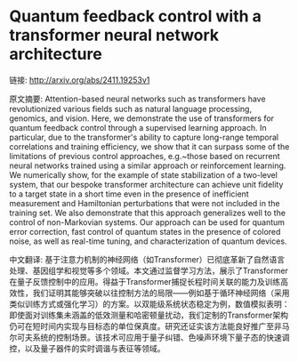 # Quantum feedback control with a transformer neural network architecture

链接: http://arxiv.org/abs/2411.19253v1

原文摘要:
Attention-based neural networks such as transformers have revolutionized
various fields such as natural language processing, genomics, and vision. Here,
we demonstrate the use of transformers for quantum feedback control through a
supervised learning approach. In particular, due to the transformer's ability
to capture long-range temporal correlations and training efficiency, we show
that it can surpass some of the limitations of previous control approaches,
e.g.~those based on recurrent neural networks trained using a similar approach
or reinforcement learning. We numerically show, for the example of state
stabilization of a two-level system, that our bespoke transformer architecture
can achieve unit fidelity to a target state in a short time even in the
presence of inefficient measurement and Hamiltonian perturbations that were not
included in the training set. We also demonstrate that this approach
generalizes well to the control of non-Markovian systems. Our approach can be
used for quantum error correction, fast control of quantum states in the
presence of colored noise, as well as real-time tuning, and characterization of
quantum devices.

中文翻译:
基于注意力机制的神经网络（如Transformer）已彻底革新了自然语言处理、基因组学和视觉等多个领域。本文通过监督学习方法，展示了Transformer在量子反馈控制中的应用。得益于Transformer捕捉长程时间关联的能力及训练高效性，我们证明其能够突破以往控制方法的局限——例如基于循环神经网络（采用类似训练方式或强化学习）的方案。以双能级系统状态稳定为例，数值模拟表明：即使面对训练集未涵盖的低效测量和哈密顿量扰动，我们定制的Transformer架构仍可在短时间内实现与目标态的单位保真度。研究还证实该方法能良好推广至非马尔可夫系统的控制场景。该技术可应用于量子纠错、色噪声环境下量子态的快速调控，以及量子器件的实时调谐与表征等领域。
